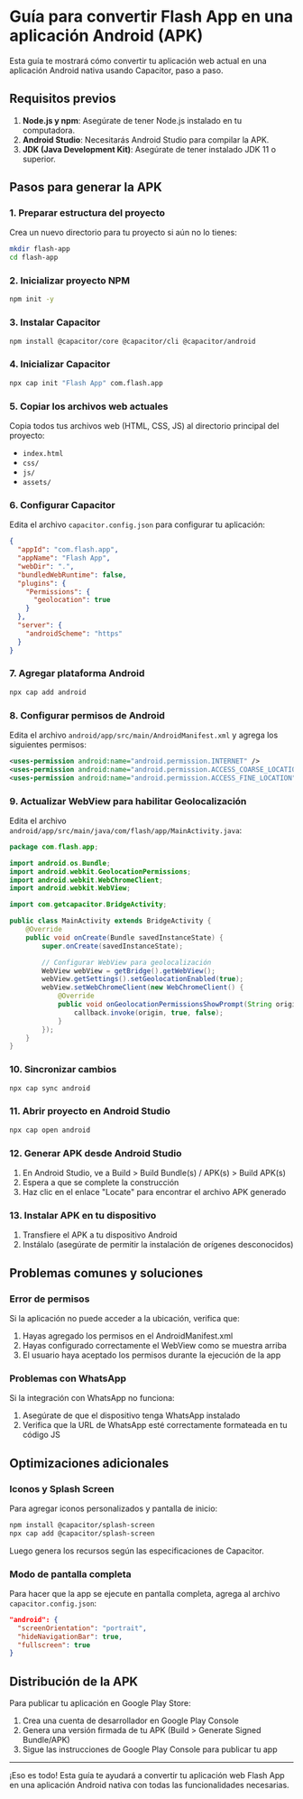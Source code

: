 # Guía para convertir Flash App en una aplicación Android (APK)

Esta guía te mostrará cómo convertir tu aplicación web actual en una aplicación Android nativa usando Capacitor, paso a paso.

## Requisitos previos

1. **Node.js y npm**: Asegúrate de tener Node.js instalado en tu computadora.
2. **Android Studio**: Necesitarás Android Studio para compilar la APK.
3. **JDK (Java Development Kit)**: Asegúrate de tener instalado JDK 11 o superior.

## Pasos para generar la APK

### 1. Preparar estructura del proyecto

Crea un nuevo directorio para tu proyecto si aún no lo tienes:

```bash
mkdir flash-app
cd flash-app
```

### 2. Inicializar proyecto NPM

```bash
npm init -y
```

### 3. Instalar Capacitor

```bash
npm install @capacitor/core @capacitor/cli @capacitor/android
```

### 4. Inicializar Capacitor

```bash
npx cap init "Flash App" com.flash.app
```

### 5. Copiar los archivos web actuales

Copia todos tus archivos web (HTML, CSS, JS) al directorio principal del proyecto:

- `index.html`
- `css/`
- `js/`
- `assets/`

### 6. Configurar Capacitor

Edita el archivo `capacitor.config.json` para configurar tu aplicación:

```json
{
  "appId": "com.flash.app",
  "appName": "Flash App",
  "webDir": ".",
  "bundledWebRuntime": false,
  "plugins": {
    "Permissions": {
      "geolocation": true
    }
  },
  "server": {
    "androidScheme": "https"
  }
}
```

### 7. Agregar plataforma Android

```bash
npx cap add android
```

### 8. Configurar permisos de Android

Edita el archivo `android/app/src/main/AndroidManifest.xml` y agrega los siguientes permisos:

```xml
<uses-permission android:name="android.permission.INTERNET" />
<uses-permission android:name="android.permission.ACCESS_COARSE_LOCATION" />
<uses-permission android:name="android.permission.ACCESS_FINE_LOCATION" />
```

### 9. Actualizar WebView para habilitar Geolocalización

Edita el archivo `android/app/src/main/java/com/flash/app/MainActivity.java`:

```java
package com.flash.app;

import android.os.Bundle;
import android.webkit.GeolocationPermissions;
import android.webkit.WebChromeClient;
import android.webkit.WebView;

import com.getcapacitor.BridgeActivity;

public class MainActivity extends BridgeActivity {
    @Override
    public void onCreate(Bundle savedInstanceState) {
        super.onCreate(savedInstanceState);

        // Configurar WebView para geolocalización
        WebView webView = getBridge().getWebView();
        webView.getSettings().setGeolocationEnabled(true);
        webView.setWebChromeClient(new WebChromeClient() {
            @Override
            public void onGeolocationPermissionsShowPrompt(String origin, GeolocationPermissions.Callback callback) {
                callback.invoke(origin, true, false);
            }
        });
    }
}
```

### 10. Sincronizar cambios

```bash
npx cap sync android
```

### 11. Abrir proyecto en Android Studio

```bash
npx cap open android
```

### 12. Generar APK desde Android Studio

1. En Android Studio, ve a Build > Build Bundle(s) / APK(s) > Build APK(s)
2. Espera a que se complete la construcción
3. Haz clic en el enlace "Locate" para encontrar el archivo APK generado

### 13. Instalar APK en tu dispositivo

1. Transfiere el APK a tu dispositivo Android
2. Instálalo (asegúrate de permitir la instalación de orígenes desconocidos)

## Problemas comunes y soluciones

### Error de permisos

Si la aplicación no puede acceder a la ubicación, verifica que:

1. Hayas agregado los permisos en el AndroidManifest.xml
2. Hayas configurado correctamente el WebView como se muestra arriba
3. El usuario haya aceptado los permisos durante la ejecución de la app

### Problemas con WhatsApp

Si la integración con WhatsApp no funciona:

1. Asegúrate de que el dispositivo tenga WhatsApp instalado
2. Verifica que la URL de WhatsApp esté correctamente formateada en tu código JS

## Optimizaciones adicionales

### Iconos y Splash Screen

Para agregar iconos personalizados y pantalla de inicio:

```bash
npm install @capacitor/splash-screen
npx cap add @capacitor/splash-screen
```

Luego genera los recursos según las especificaciones de Capacitor.

### Modo de pantalla completa

Para hacer que la app se ejecute en pantalla completa, agrega al archivo `capacitor.config.json`:

```json
"android": {
  "screenOrientation": "portrait",
  "hideNavigationBar": true,
  "fullscreen": true
}
```

## Distribución de la APK

Para publicar tu aplicación en Google Play Store:

1. Crea una cuenta de desarrollador en Google Play Console
2. Genera una versión firmada de tu APK (Build > Generate Signed Bundle/APK)
3. Sigue las instrucciones de Google Play Console para publicar tu app

---

¡Eso es todo! Esta guía te ayudará a convertir tu aplicación web Flash App en una aplicación Android nativa con todas las funcionalidades necesarias.